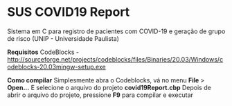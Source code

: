 # SUS COVID19 Report
 Sistema em C para registro de pacientes com COVID-19 e geração de grupo de risco (UNIP - Universidade Paulista)

 **Requisitos**
 CodeBlocks - http://sourceforge.net/projects/codeblocks/files/Binaries/20.03/Windows/codeblocks-20.03mingw-setup.exe


**Como compilar**
Simplesmente abra o Codeblocks, vá no menu **File** > **Open...** 
E selecione o arquivo do projeto **covid19Report.cbp**
Depois de abrir o arquivo do projeto, pressione **F9** para compilar e executar 